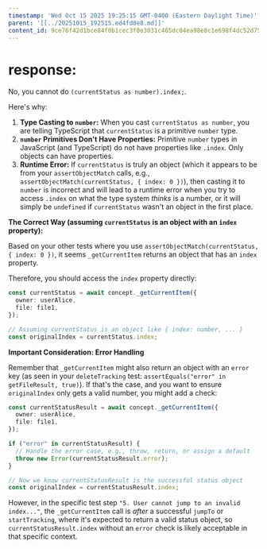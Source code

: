 ```yaml
---
timestamp: 'Wed Oct 15 2025 19:25:15 GMT-0400 (Eastern Daylight Time)'
parent: '[[../20251015_192515.ed4fd8e8.md]]'
content_id: 9ce76f42d1bce84f0b1cec3f0e3031c465dc04ea98e8c1e698f4dc52d7542434
---
```


# response:

No, you cannot do `(currentStatus as number).index;`.

Here's why:

1. **Type Casting to `number`:** When you cast `currentStatus as number`, you are telling TypeScript that `currentStatus` is a primitive `number` type.
2. **`number` Primitives Don't Have Properties:** Primitive `number` types in JavaScript (and TypeScript) do not have properties like `.index`. Only objects can have properties.
3. **Runtime Error:** If `currentStatus` is truly an object (which it appears to be from your `assertObjectMatch` calls, e.g., `assertObjectMatch(currentStatus, { index: 0 })`), then casting it to `number` is incorrect and will lead to a runtime error when you try to access `.index` on what the type system *thinks* is a number, or it will simply be `undefined` if `currentStatus` wasn't an object in the first place.

**The Correct Way (assuming `currentStatus` is an object with an `index` property):**

Based on your other tests where you use `assertObjectMatch(currentStatus, { index: 0 })`, it seems `_getCurrentItem` returns an object that has an `index` property.

Therefore, you should access the `index` property directly:

```typescript
const currentStatus = await concept._getCurrentItem({
  owner: userAlice,
  file: file1,
});

// Assuming currentStatus is an object like { index: number, ... }
const originalIndex = currentStatus.index;
```

**Important Consideration: Error Handling**

Remember that `_getCurrentItem` might also return an object with an `error` key (as seen in your `deleteTracking` test: `assertEquals("error" in getFileResult, true)`). If that's the case, and you want to ensure `originalIndex` only gets a valid number, you might add a check:

```typescript
const currentStatusResult = await concept._getCurrentItem({
  owner: userAlice,
  file: file1,
});

if ("error" in currentStatusResult) {
  // Handle the error case, e.g., throw, return, or assign a default
  throw new Error(currentStatusResult.error);
}

// Now we know currentStatusResult is the successful status object
const originalIndex = currentStatusResult.index;
```

However, in the specific test step `"5. User cannot jump to an invalid index..."`, the `_getCurrentItem` call is *after* a successful `jumpTo` or `startTracking`, where it's expected to return a valid status object, so `currentStatusResult.index` without an `error` check is likely acceptable in that specific context.
